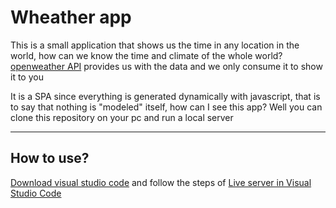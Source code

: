 # Wheather app

This is a small application that shows us the time in any location in the world, how can we know the time and climate of the whole world?
<a href="https://openweathermap.org/" target="_blank" rel="noopener noreferrer">openweather API</a> provides us with the data and we only consume it to show it to you

It is a SPA since everything is generated dynamically with javascript, that is to say that nothing is "modeled" itself, how can I see this app?
Well you can clone this repository on your pc and run a local server

---

## How to use?

<a href="https://code.visualstudio.com/download" target="_blank" rel="noopener noreferrer">Download visual studio code</a> and follow the steps of <a href="https://www.kyocode.com/2019/05/live-server-visual-studio-code/" target="_blank" rel="noopener noreferrer">Live server in Visual Studio Code</a>
